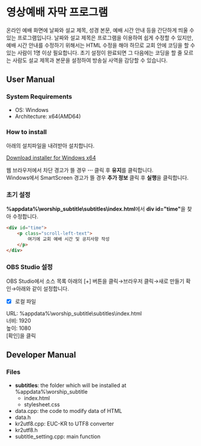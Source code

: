# 영상예배 자막 프로그램
온라인 예배 화면에 날짜와 설교 제목, 성경 본문, 예배 시간 안내 등을 간단하게 띄울 수 있는 프로그램입니다. 날짜와 설교 제목은 프로그램을 이용하여 쉽게 수정할 수 있지만, 예배 시간 안내를 수정하기 위해서는 HTML 수정을 해야 하므로 교회 안에 코딩을 할 수 있는 사람이 1명 이상 필요합니다. 초기 설정이 완료되면 그 다음에는 코딩을 할 줄 모르는 사람도 설교 제목과 본문을 설정하여 방송실 사역을 감당할 수 있습니다.

## User Manual
### System Requirements
* OS: Windows
* Architecture: x64(AMD64)

### How to install
아래의 설치파일을 내려받아 설치합니다.

[Download installer for Windows x64](https://github.com/sooseongcom/worship_subtitle/releases/download/v1.0.0/WorshipSubtitleSetup-x64-1.0.0.exe)

웹 브라우저에서 차단 경고가 뜰 경우 **···** 클릭 후 **유지**를 클릭합니다.\
Windows에서 SmartScreen 경고가 뜰 경우 **추가 정보** 클릭 후 **실행**을 클릭합니다.

### 초기 설정
**%appdata%\\worship_subtitle\\subtitles\\index.html**에서 <strong>div id="time"</strong>을 찾아 수정합니다.

```html
<div id="time">
    <p class="scroll-left-text">
        여기에 교회 예배 시간 및 공지사항 작성
    </p>
</div>
```

### OBS Studio 설정
OBS Studio에서 소스 목록 아래의 [+] 버튼을 클릭→브라우저 클릭→새로 만들기 확인→아래와 같이 설정합니다.

* [x] 로컬 파일

URL: %appdata%\\worship_subtitle\\subtitles\\index.html\
너비: 1920\
높이: 1080\
[확인]을 클릭

## Developer Manual
### Files
* **subtitles**: the folder which will be installed at %appdata%\\worship_subtitle
  * index.html
  * stylesheet.css
* data.cpp: the code to modify data of HTML
* data.h
* kr2utf8.cpp: EUC-KR to UTF8 converter
* kr2utf8.h
* subtitle_setting.cpp: main function